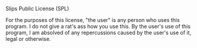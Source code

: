 Slips Public License (SPL)

For the purposes of this license, "the user" is any person who uses this program.
I do not give a rat's ass how you use this. By the user's use of this program, I am absolved of any repercussions caused by the user's use of it, legal or otherwise.
